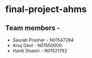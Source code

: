# final-project-ahms

## Team members - 
- Saurab Prasher - N01547264
- Anuj Deol - N01550000
- Hardi Shastri - N01521762
